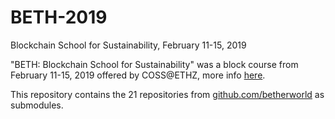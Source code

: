 # BETH-2019
Blockchain School for Sustainability, February 11-​15, 2019


"BETH: Blockchain School for Sustainability" was a block course from February 11-15, 2019 offered by COSS@ETHZ, more info [here](https://coss.ethz.ch/education/past/HS2019/BETH.html).

This repository contains the 21 repositories from [github.com/betherworld](https://github.com/betherworld) as submodules.
